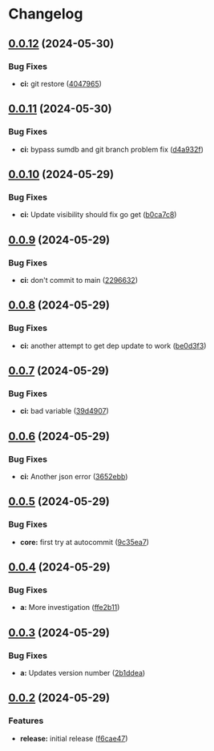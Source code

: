 # Changelog

## [0.0.12](https://github.com/dmihalcik-virtru/workflow-testing-zone/compare/a/v0.0.11...a/v0.0.12) (2024-05-30)


### Bug Fixes

* **ci:** git restore ([4047965](https://github.com/dmihalcik-virtru/workflow-testing-zone/commit/4047965591dbe9bba2e31d07fd54ae6cf407a6d3))

## [0.0.11](https://github.com/dmihalcik-virtru/workflow-testing-zone/compare/a/v0.0.10...a/v0.0.11) (2024-05-30)


### Bug Fixes

* **ci:** bypass sumdb and git branch problem fix ([d4a932f](https://github.com/dmihalcik-virtru/workflow-testing-zone/commit/d4a932f69ebd49dea9b168041615d6b9cc05470a))

## [0.0.10](https://github.com/dmihalcik-virtru/workflow-testing-zone/compare/a/v0.0.9...a/v0.0.10) (2024-05-29)


### Bug Fixes

* **ci:** Update visibility should fix go get ([b0ca7c8](https://github.com/dmihalcik-virtru/workflow-testing-zone/commit/b0ca7c8a5be29ae9ef3b13c7c7b8301971c44faf))

## [0.0.9](https://github.com/dmihalcik-virtru/workflow-testing-zone/compare/a/v0.0.8...a/v0.0.9) (2024-05-29)


### Bug Fixes

* **ci:** don't commit to main ([2296632](https://github.com/dmihalcik-virtru/workflow-testing-zone/commit/2296632ca789ce7a6760aea29c42589a3a8f01e5))

## [0.0.8](https://github.com/dmihalcik-virtru/workflow-testing-zone/compare/a/v0.0.7...a/v0.0.8) (2024-05-29)


### Bug Fixes

* **ci:** another attempt to get dep update to work ([be0d3f3](https://github.com/dmihalcik-virtru/workflow-testing-zone/commit/be0d3f329c7f57963a44b76da64967e88da672a7))

## [0.0.7](https://github.com/dmihalcik-virtru/workflow-testing-zone/compare/a/v0.0.6...a/v0.0.7) (2024-05-29)


### Bug Fixes

* **ci:** bad variable ([39d4907](https://github.com/dmihalcik-virtru/workflow-testing-zone/commit/39d4907d3ee9dd8a720f39dfb4746fb191d7af2f))

## [0.0.6](https://github.com/dmihalcik-virtru/workflow-testing-zone/compare/a/v0.0.5...a/v0.0.6) (2024-05-29)


### Bug Fixes

* **ci:** Another json error ([3652ebb](https://github.com/dmihalcik-virtru/workflow-testing-zone/commit/3652ebbef4270f4e2a0ebbd8a83827533ddf6169))

## [0.0.5](https://github.com/dmihalcik-virtru/workflow-testing-zone/compare/a/v0.0.4...a/v0.0.5) (2024-05-29)


### Bug Fixes

* **core:** first try at autocommit ([9c35ea7](https://github.com/dmihalcik-virtru/workflow-testing-zone/commit/9c35ea758ae565793e563c5617b921d86acb23f9))

## [0.0.4](https://github.com/dmihalcik-virtru/workflow-testing-zone/compare/a/v0.0.3...a/v0.0.4) (2024-05-29)


### Bug Fixes

* **a:** More investigation ([ffe2b11](https://github.com/dmihalcik-virtru/workflow-testing-zone/commit/ffe2b1163d6d1cfc313bd74cad6499815f9c0213))

## [0.0.3](https://github.com/dmihalcik-virtru/workflow-testing-zone/compare/a/v0.0.2...a/v0.0.3) (2024-05-29)


### Bug Fixes

* **a:** Updates version number ([2b1ddea](https://github.com/dmihalcik-virtru/workflow-testing-zone/commit/2b1ddea18ad83f298d0c08587c03d551a1697894))

## [0.0.2](https://github.com/dmihalcik-virtru/workflow-testing-zone/compare/a-v0.0.1...a/v0.0.2) (2024-05-29)


### Features

* **release:** initial release ([f6cae47](https://github.com/dmihalcik-virtru/workflow-testing-zone/commit/f6cae47a3e508d2a4959c1992fe04bd64e0589e7))
